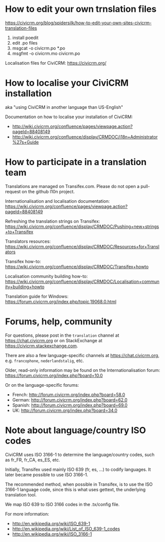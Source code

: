 
How to edit your own trnslation files
=========================================
https://civicrm.org/blog/spidersilk/how-to-edit-your-own-sites-civicrm-translation-files

1) install poedit
2) edit .po files
3) msgcat -o civicrm.po *.po
4) msgfmt -o civicrm.mo civicrm.po

Localisation files for CiviCRM: https://civicrm.org/

How to localise your CiviCRM installation
=========================================

aka "using CiviCRM in another language than US-English"

Documentation on how to localise your installation of CiviCRM:
* http://wiki.civicrm.org/confluence/pages/viewpage.action?pageId=88408149
* http://wiki.civicrm.org/confluence/display/CRMDOC/i18n+Administrator%27s+Guide

How to participate in a translation team
========================================

Translations are managed on Transifex.com. Please do not open a pull-request on the github l10n project.

Internationalisation and localisation documentation:  
https://wiki.civicrm.org/confluence/pages/viewpage.action?pageId=88408149

Refreshing the translation strings on Transifex:  
https://wiki.civicrm.org/confluence/display/CRMDOC/Pushing+new+strings+to+Transifex

Translators resources:  
https://wiki.civicrm.org/confluence/display/CRMDOC/Resources+for+Translators

Transifex how-to:  
https://wiki.civicrm.org/confluence/display/CRMDOC/Transifex+howto

Localisation community building how-to:  
https://wiki.civicrm.org/confluence/display/CRMDOC/Localisation+community+building+howto

Translation guide for Windows:  
https://forum.civicrm.org/index.php/topic,19068.0.html


Forums, help, community
=======================

For questions, please post in the `translation` channel at https://chat.civicrm.org or on StackExchange at https://civicrm.stackexchange.com.  

There are also a few language-specific channels at https://chat.civicrm.org, e.g. `francophone`, `nederlandstalig`, etc.

Older, read-only information may be found on the Internationalisation forum:  
https://forum.civicrm.org/index.php?board=10.0

Or on the language-specific forums:
* French: http://forum.civicrm.org/index.php?board=58.0
* German: http://forum.civicrm.org/index.php?board=62.0
* Spanish: http://forum.civicrm.org/index.php?board=69.0
* UK: http://forum.civicrm.org/index.php?board=34.0


Note about language/country ISO codes
=====================================

CiviCRM uses ISO 3166-1 to determine the language/country codes,
such as fr_FR, fr_CA, es_ES, etc.

Initially, Transifex used mainly ISO 639 (fr, es, ...) to codify
languages. It later became possible to use ISO 3166-1.

The recommended method, when possible in Transifex, is to use the
ISO 3166-1 language code, since this is what uses gettext, the
underlying translation tool.

We map ISO 639 to ISO 3166 codes in the .tx/config file.

For more information:
* http://en.wikipedia.org/wiki/ISO_639-1
* http://en.wikipedia.org/wiki/List_of_ISO_639-1_codes
* http://en.wikipedia.org/wiki/ISO_3166-1
